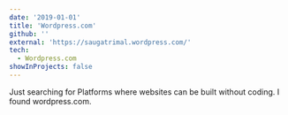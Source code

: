 ```yaml
---
date: '2019-01-01'
title: 'Wordpress.com'
github: ''
external: 'https://saugatrimal.wordpress.com/'
tech:
  - Wordpress.com
showInProjects: false
---
```


Just searching for Platforms where websites can be built without coding. I found wordpress.com.